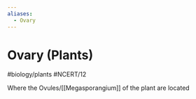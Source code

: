 ```yaml
---
aliases:
  - Ovary
---
```

# Ovary (Plants)
#biology/plants  #NCERT/12 

Where the Ovules/[[Megasporangium]] of the plant are located